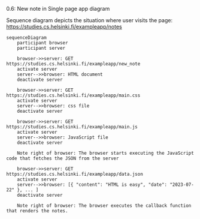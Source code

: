0.6: New note in Single page app diagram

Sequence diagram depicts the situation where user visits the page: https://studies.cs.helsinki.fi/exampleapp/notes

```mermaid
sequenceDiagram
    participant browser
    participant server

    browser->>server: GET https://studies.cs.helsinki.fi/exampleapp/new_note
    activate server
    server-->>browser: HTML document
    deactivate server

    browser->>server: GET https://studies.cs.helsinki.fi/exampleapp/main.css
    activate server
    server-->>browser: css file
    deactivate server

    browser->>server: GET https://studies.cs.helsinki.fi/exampleapp/main.js
    activate server
    server-->>browser: JavaScript file
    deactivate server

    Note right of browser: The browser starts executing the JavaScript code that fetches the JSON from the server

    browser->>server: GET https://studies.cs.helsinki.fi/exampleapp/data.json
    activate server
    server-->>browser: [{ "content": "HTML is easy", "date": "2023-07-22" }, ... ]
    deactivate server

    Note right of browser: The browser executes the callback function that renders the notes.
```